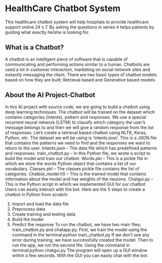 # HealthCare Chatbot System
This healthcare chatbot system will help hospitals to provide healthcare support online 24 x 7. By asking the questions in series it helps patients by guiding what exactly he/she is looking for.
## What is a Chatbot?
A chatbot is an intelligent piece of software that is capable of communicating and performing actions similar to a human. Chatbots are used a lot in customer interaction, marketing on social network sites and instantly messaging the client. There are two basic types of chatbot models based on how they are built; Retrieval based and Generative based models.
## About the AI Project-Chatbot
In this AI project with source code, we are going to build a chatbot using deep learning techniques. The chatbot will be trained on the dataset which contains categories (intents), pattern and responses. We use a special recurrent neural network (LSTM) to classify which category the user’s message belongs to and then we will give a random response from the list of responses.
Let’s create a retrieval based chatbot using NLTK, Keras, Python, etc.
The dataset we will be using is ‘intents.json’. This is a JSON file that contains the patterns we need to find and the responses we want to return to the user.
Intents.json – The data file which has predefined patterns and responses.
train_chatbot.py – In this Python file, we wrote a script to build the model and train our chatbot.
Words.pkl – This is a pickle file in which we store the words Python object that contains a list of our vocabulary.
Classes.pkl – The classes pickle file contains the list of categories.
Chatbot_model.h5 – This is the trained model that contains information about the model and has weights of the neurons.
Chatgui.py – This is the Python script in which we implemented GUI for our chatbot. Users can easily interact with the bot.
Here are the 5 steps to create a chatbot in Python from scratch:
1. Import and load the data file
2. Preprocess data
3. Create training and testing data
4. Build the model
5. Predict the response
To run the chatbot, we have two main files; train_chatbot.py and chatapp.py.
First, we train the model using the command in the terminal:python train_chatbot.py
If we don’t see any error during training, we have successfully created the model. Then to run the app, we run the second file.
Using the command in terminal:python chatgui.py
The program will open up a GUI window within a few seconds. With the GUI you can easily chat with the bot.
